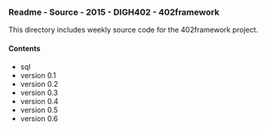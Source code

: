 ### Readme - Source - 2015 - DIGH402 - 402framework

This directory includes weekly source code for the 402framework project.

#### Contents
* sql
* version 0.1
* version 0.2
* version 0.3
* version 0.4
* version 0.5
* version 0.6
